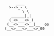                  ____
              >-->_- \
                    \ \
               ______|_|
              (_<>___<>_)
             (__<>___<>__)__  oo
            (__<>___<>___<>_00
